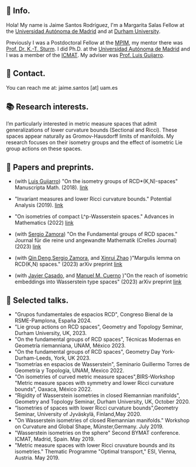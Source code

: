 ## :pushpin: Info.

Hola! My name is Jaime Santos Rodríguez, I'm a Margarita Salas Fellow at the [Universidad Autónoma de Madrid](http://verso.mat.uam.es/web/index.php/es/inicio) and at [Durham University](https://www.durham.ac.uk/departments/academic/mathematical-sciences/). 

Previously I was a Postdoctoral Fellow at the [MPIM](https://www.mpim-bonn.mpg.de/), my mentor there was  [Prof. Dr. K.-T. Sturm](https://wt.iam.uni-bonn.de/sturm/home).
I did Ph.D. at the [Universidad Autónoma de Madrid](http://verso.mat.uam.es/web/index.php/es/inicio) and I was a member
of the [ICMAT](http://www.icmat.es). My adviser was [Prof. Luis Guijarro](http://www.uam.es/personal_pdi/ciencias/lguijarr/index-esp.html).

## :incoming_envelope: Contact.

You can reach me at: jaime.santos [at] uam.es

## :books: Research interests.

I’m particularly interested in metric measure spaces that admit generalizations of lower curvature bounds (Sectional and Ricci). These spaces appear   naturally as Gromov-Hausdorff limits of manifolds. My research focuses on their isometry groups and the effect of isometric Lie group actions on these spaces.

## :page_facing_up: Papers and preprints.

 -  (with [Luis Guijarro](http://www.uam.es/personal_pdi/ciencias/lguijarr/index-esp.html)) "On the isometry groups of RCD*(K,N)-spaces" Manuscripta Math. (2018). [link](https://doi.org/10.1007/s00229-018-1010-7)

 - "Invariant measures and lower Ricci curvature bounds." Potential Analysis (2019). [link](https://link.springer.com/article/10.1007/s11118-019-09790-y)

 - "On isometries of compact L^p-Wasserstein spaces." Advances in Mathematics (2022) [link](https://www.sciencedirect.com/science/article/abs/pii/S0001870822004492?via%3Dihub)
 
 - (with [Sergio Zamora](https://sites.google.com/view/zamora-math/)) "On the Fundamental groups of RCD spaces." Journal für die reine und angewandte Mathematik (Crelles Journal) (2023) [link](https://doi.org/10.1515/crelle-2023-0027)
    
 - (with [Qin Deng](https://www.math.toronto.edu/dengqin/),[Sergio Zamora](https://sites.google.com/view/zamora-math/), and [Xinrui Zhao](https://sites.google.com/view/xinrui-zhao/home) )"Margulis lemma on RCD(K,N) spaces." (2023) arXiv preprint [link](https://arxiv.org/abs/2308.15215)
 
 - (with [Javier Casado](https://verso.mat.uam.es/web/index.php/es/directorio/26-pdef/358-casado-alvarez-javier), and [Manuel M. Cuerno](https://manuelcuerno.github.io/personalpage/) )"On the reach of isometric embeddings into Wasserstein type spaces" (2023) arXiv preprint [link](https://arxiv.org/abs/2307.01051)

## :mega: Selected talks.

 - "Grupos fundamentales de espacios RCD", Congreso Bienal de la RSME-Pamplona, España 2024.
 - "Lie group actions on RCD spaces", Geometry and Topology Seminar, Durham University, UK, 2023.
 - "On the fundamental groups of RCD spaces", Técnicas Modernas en Geometría riemanniana, UNAM, México 2023.
 - "On the fundamental groups of RCD spaces",  Geometry Day York-Durham-Leeds, York, UK 2023.
 - "Isometrías en espacios de Wasserstein", Seminario Guillermo Torres de Geometría y Topología, UNAM, Mexico 2022.
 - "On isometries of curved metric measure spaces",BIRS-Workshop "Metric measure spaces with symmetry and lower Ricci curvature bounds", Oaxaca, México 2022.
 - “Rigidity of Wasserstein isometries in closed Riemannian manifolds", Geometry and Topology Seminar, Durham University, UK, October 2020.
 - “Isometries of spaces with lower Ricci curvature bounds",Geometry Seminar, University of Jyväskylä, Finland,May 2020.
 - "On Wasserstein isometries of closed Riemannian manifolds." Workshop on Curvature and Global Shape, Münster,Germany. July 2019.
 - "Wasserstein isometries on the sphere" Second BYMAT conference. ICMAT, Madrid, Spain. May 2019.
 - "Metric measure spaces with lower Ricci cruvature bounds and its isometries." Thematic Programme "Optimal transport," ESI, Vienna, Austria. May 2019.




